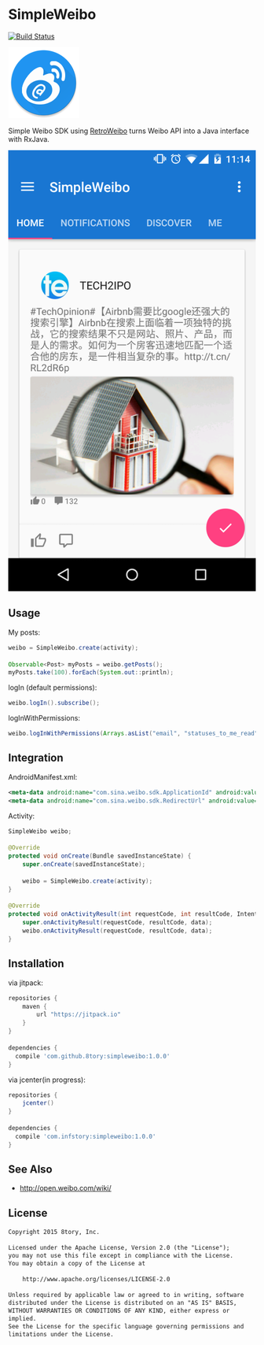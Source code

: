 # SimpleWeibo

[![Build Status](https://travis-ci.org/8tory/SimpleWeibo.svg)](https://travis-ci.org/8tory/SimpleWeibo)

![](art/SimpleWeibo.png)

Simple Weibo SDK using [RetroWeibo](https://github.com/8tory/RetroWeibo) turns Weibo API into a Java interface with RxJava.

![](art/screenshot-timeline.png)

## Usage

My posts:

```java
weibo = SimpleWeibo.create(activity);

Observable<Post> myPosts = weibo.getPosts();
myPosts.take(100).forEach(System.out::println);
```

logIn (default permissions):

```java
weibo.logIn().subscribe();
```

logInWithPermissions:

```java
weibo.logInWithPermissions(Arrays.asList("email", "statuses_to_me_read")).subscribe();
```

## Integration

AndroidManifest.xml:

```xml
<meta-data android:name="com.sina.weibo.sdk.ApplicationId" android:value="@string/weibo_app_id" />
<meta-data android:name="com.sina.weibo.sdk.RedirectUrl" android:value="@string/weibo_redirect_url" />
```

Activity:

```java
SimpleWeibo weibo;

@Override
protected void onCreate(Bundle savedInstanceState) {
    super.onCreate(savedInstanceState);

    weibo = SimpleWeibo.create(activity);
}

@Override
protected void onActivityResult(int requestCode, int resultCode, Intent data) {
    super.onActivityResult(requestCode, resultCode, data);
    weibo.onActivityResult(requestCode, resultCode, data);
}
```

## Installation

via jitpack:

```gradle
repositories {
    maven {
        url "https://jitpack.io"
    }
}

dependencies {
  compile 'com.github.8tory:simpleweibo:1.0.0'
}
```

via jcenter(in progress):

```gradle
repositories {
    jcenter()
}

dependencies {
  compile 'com.infstory:simpleweibo:1.0.0'
}
```

## See Also

* http://open.weibo.com/wiki/

## License

```
Copyright 2015 8tory, Inc.

Licensed under the Apache License, Version 2.0 (the "License");
you may not use this file except in compliance with the License.
You may obtain a copy of the License at

    http://www.apache.org/licenses/LICENSE-2.0

Unless required by applicable law or agreed to in writing, software
distributed under the License is distributed on an "AS IS" BASIS,
WITHOUT WARRANTIES OR CONDITIONS OF ANY KIND, either express or implied.
See the License for the specific language governing permissions and
limitations under the License.
```
